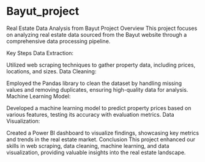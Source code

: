 # Bayut_project
Real Estate Data Analysis from Bayut
Project Overview
This project focuses on analyzing real estate data sourced from the Bayut website through a comprehensive data processing pipeline.

Key Steps
Data Extraction:

Utilized web scraping techniques to gather property data, including prices, locations, and sizes.
Data Cleaning:

Employed the Pandas library to clean the dataset by handling missing values and removing duplicates, ensuring high-quality data for analysis.
Machine Learning Model:

Developed a machine learning model to predict property prices based on various features, testing its accuracy with evaluation metrics.
Data Visualization:

Created a Power BI dashboard to visualize findings, showcasing key metrics and trends in the real estate market.
Conclusion
This project enhanced our skills in web scraping, data cleaning, machine learning, and data visualization, providing valuable insights into the real estate landscape.
